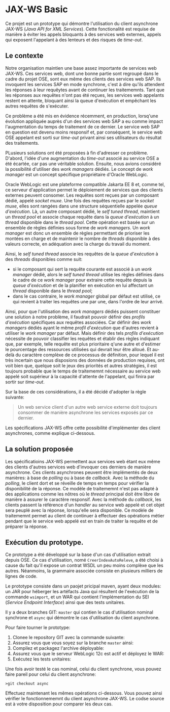 # JAX-WS Basic
Ce projet est un prototype qui démontre l'utilisation du client asynchrone JAX-WS (*Java API for XML Services*). Cette fonctionalité est requise de manière à éviter les appels bloquants à des services web externes, appels qui exposent l'appelant à des lenteurs et des risques de *time-out*. 

## Le contexte

Notre organisation maintien une base assez importante de services web JAX-WS. Ces services web, dont une bonne partie sont regroupé dans le cadre du projet OSE, sont eux même des clients des services web SAP. Ils invoquent les services SAP en mode synchrone, c'est à dire qu'ils attendent les réponses à leur requêytes avant de continuer les traitememnts. Tant que les réponses aux requêtes n'ont pas été reçues, les services web appelants restent en attente, bloquant ainsi la queue d'exécution et empêchant les autres requêtes de s'exécuter. 

Ce problème a été mis en évidence récemment, en production, lorsq'une évolution appliquée auprès d'un des services web SAP a eu comme impact l'augmentation du temps de traitement de ce dernier. Le service web SAP en question est devenu moins responsif et, par conséquent, le service web OSE appelant est sorti sur *time-out* privant ainsi ses utilisateurs du résultat des traitements.

PLusieurs solutions ont été proposées à fin d'adresser ce problème. D'abord, l'idée d'une augmentation du *time-out* associé au service OSE a été écartée, car pas une véritable solution. Ensuite, nous avions considéré la possibilité d'utiliser des *work managers* dédiés. Le concept de *work manager* est un concept spécifique propriétaire d'Oracle WebLogic.

Oracle WebLogic est une plateforme compatible Jakarta EE 8 et, comme tel, ce serveur d'application permet le déploiement de services que des clients externes peuvent consomer. Les requêtes sont reçues par un composant dédié, appelé *socket muxe*. Une fois des requêtes reçues par le *socket muxe*, elles sont rangées dans une structure séquentielle appelée *queue d'exécution*. Là, un autre composant dédié, le *self tuned thread*, maintient un *thread pool* et associe chaque requête dans la *queue d'exécution* à un *thread* disponible dans le *thread pool*. Cette opération est basée sur un ensemble de règles définies sous forme de *work managers*. Un *work manager* est donc un ensemble de règles permettant de prioriser les montées en charge et de maintenir le nombre de *threads* disponible à des valeurs correcte, en adéquation avec la charge du travail du moment.

Ainsi, le *self tuned thread* associe les requêtes de la *queue d'exécution* à des *threads* disponibles comme suit:

- si le composant qui sert la requête courante est associé à un *work manager* dédié, alors le *self tuned thread* utilise les règles définies dans le cadre de ce *work manager* pour extraire cette requête depuis la *queue d'exécution* et de la planifier en exécution en lui affectant un *thread* disponible dans le *thread pool*;
- dans le cas contraire, le *work manager* global par défaut est utilisé, ce qui revient à traiter les requêtes une par une, dans l'ordre de leur arrivé.

Ainsi, pour que l'utilisation des *work managers* dédiés puissent constituer une solution à notre problème, il faudrait pouvoir définir des *profils d'exécution* spécifiques aux requêtes associées. Car définir des *work managers* dédiés ayant le même *profil d'exécution* que d'autres revient à utiliser le *work manager* par défaut. Mais définir des tels *profils d'exécution* nécessite de pouvoir classifier les requêtes et établir des règles indiquant que, par exemple, telle requête est plus prioritaire q'une autre et d'estimer le pourcentage des ressources utilisées qui devrait leur être alloué. Et au-delà du caractère complèxe de ce processus de définition, pour lequel il est très incertain que nous disposions des données de production requises, ont voit bien que, quelque soit le jeux des priorités et autres stratégies, il est toujours probable que le temps de traitememnt nécessaire au service web appelé soit supérieur à la capacité d'attente de l'appelant, qui finira par sortir sur *time-out*.

Sur la base de ces considérations, il a été décidé d'adopter la règle suivante: 

>Un web service client d'un autre web service externe doit toujours consommer de manière asynchrone les services exposés par ce dernier.

Les spécifications JAX-WS offre cette possibilité d'implémenter des client asynchrones, comme explique ci-dessous.

## La solution proposée
Les spécificatioins JAX-WS permettent aux services web étant eux même des clients d'autres services web d'invoquer ces derniers de manière asynchrone. Ces clients asynchrones peuvent être implémentés de deux manières: à base de *polling* ou à base de *callback*. Avec la méthode du *polling*, le client dort et se réveille de temps en temps pour vérifier la disponibilité de la réponse. Ce modèle de traitememnt n'est pas adapté à des applications comme les nôtres où le *thread* principal doit être libre de manière à assurer le caractère responsif. Avec la méthode du *callback*, les clients passent la référence d'un *handler* au service web appelé et cet objet sera peuplé avec la réponse, lorsqu'elle sera disponible. Ce modèle de traitememnt permet au client de continuer à effectuer des opérations métier pendant que le service web appelé est en train de traiter la requête et de préparer la réponse.

## Exécution du prototype.
Ce prototype a été développé sur la base d'un cas d'utilisation extrait depuis OSE. Ce cas d'utilisation, nomé `CreerIndexAutoReleve`, a été choisi à cause du fait qu'il expose un contrat WSDL un peu moins complèxe que les autres. Néanmoins, la grammaire associée consiste en plusieurs milliers de lignes de code.

Le prototype consiste dans un paojet pricipal maven, ayant deux modules: un JAR pour héberger les artéfacts Java qui résultent de l'exécution de la commande `wsimport`, et un WAR qui contient l'implémentation du SEI (*Service Endpoint Interface*) ainsi que des tests unitaires.

Il y a deux branches GIT: `master` qui contien le cas d'utilisation nominal synchrone et `async` qui démontre le cas d'utilisation du client asynchrone.  

Pour faire tourner le prototype:

1. Clonee le repository GIT avec la commande suivante:
2. Assurez vous que vous soyez sur la branche `master` ainsi:
3. Compilez et packagez l'archive déployable:
4. Assurez vous que le serveur WebLogic 12c est actif et déployez le WAR:
5. Exécutez les tests unitaires:

Une fois avoir testé le cas nominal, celui du client synchrone, vous pouvez faire pareil pour celui du client asynchrone:

    >git checkout async

Effectuez maintenant les mêmes opérations ci-dessous. Vous pouvez ainsi vérifier le fonctionnememnt du client asynchrone JAX-WS. Le codse source est à votre disposition pour comparer les deux cas.